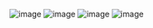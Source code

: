 ![image](https://user-images.githubusercontent.com/43849911/76853280-fc7f8f00-6872-11ea-8f55-701ff5c07b68.png)
![image](https://user-images.githubusercontent.com/43849911/76853332-128d4f80-6873-11ea-881f-e24d8a9a9a55.png)
![image](https://user-images.githubusercontent.com/43849911/76853392-2cc72d80-6873-11ea-8153-3cf9a0281871.png)
![image](https://user-images.githubusercontent.com/43849911/76853412-381a5900-6873-11ea-9aa8-dba4516dd986.png)

